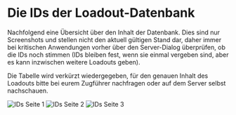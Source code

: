 # Die IDs der Loadout-Datenbank

Nachfolgend eine Übersicht über den Inhalt der Datenbank. Dies sind nur Screenshots und stellen nicht den aktuell gültigen Stand dar, daher immer bei kritischen Anwendungen vorher über den Server-Dialog überprüfen, ob die IDs noch stimmen (IDs bleiben fest, wenn sie einmal vergeben sind, aber es kann inzwischen weitere Loadouts geben).

Die Tabelle wird verkürzt wiedergegeben, für den genauen Inhalt des Loadouts bitte bei eurem Zugführer nachfragen oder auf dem Server selbst nachschauen.

![IDs Seite 1](http://i.imgur.com/4s0PjrC.png)
![IDs Seite 2](http://i.imgur.com/PRD3zwF.png)
![IDs Seite 3](http://i.imgur.com/TVzGKKi.png)